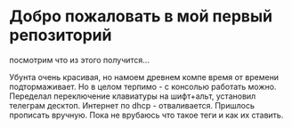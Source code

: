 # Добро пожаловать в мой первый репозиторий

посмотрим что из этого получится...

Убунта очень красивая, но намоем древнем компе время от времени подтормаживает.
Но в целом терпимо - с консолью работать можно.
Переделал переключение клавиатуры на шифт+альт, установил телеграм десктоп.
Интернет по dhcp - отваливается. Пришлось прописать вручную.
Пока не врубаюсь что такое теги и как их ставить.